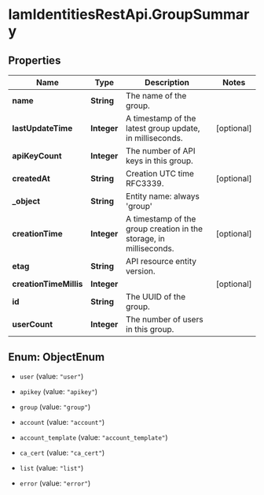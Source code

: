 # IamIdentitiesRestApi.GroupSummary

## Properties
Name | Type | Description | Notes
------------ | ------------- | ------------- | -------------
**name** | **String** | The name of the group. | 
**lastUpdateTime** | **Integer** | A timestamp of the latest group update, in milliseconds. | [optional] 
**apiKeyCount** | **Integer** | The number of API keys in this group. | 
**createdAt** | **String** | Creation UTC time RFC3339. | [optional] 
**_object** | **String** | Entity name: always &#39;group&#39; | 
**creationTime** | **Integer** | A timestamp of the group creation in the storage, in milliseconds. | [optional] 
**etag** | **String** | API resource entity version. | 
**creationTimeMillis** | **Integer** |  | [optional] 
**id** | **String** | The UUID of the group. | 
**userCount** | **Integer** | The number of users in this group. | 


<a name="ObjectEnum"></a>
## Enum: ObjectEnum


* `user` (value: `"user"`)

* `apikey` (value: `"apikey"`)

* `group` (value: `"group"`)

* `account` (value: `"account"`)

* `account_template` (value: `"account_template"`)

* `ca_cert` (value: `"ca_cert"`)

* `list` (value: `"list"`)

* `error` (value: `"error"`)




